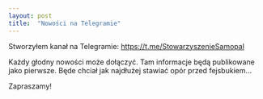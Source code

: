 ```yaml
---
layout: post
title:  "Nowości na Telegramie"
---
```


Stworzyłem kanał na Telegramie: https://t.me/StowarzyszenieSamopal

Każdy głodny nowości może dołączyć. Tam informacje będą publikowane jako pierwsze. Będe chciał jak najdłużej stawiać opór przed fejsbukiem...

Zapraszamy!
